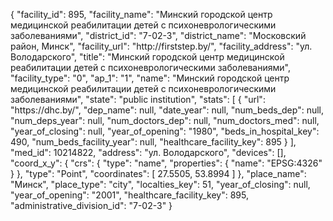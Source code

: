 {
    "facility_id": 895,
    "facility_name": "Минский городской центр медицинской реабилитации детей с психоневрологическими заболеваниями",
    "district_id": "7-02-3",
    "district_name": "Московский район, Минск",
    "facility_url": "http:\/\/firststep.by\/",
    "facility_address": "ул. Володарского",
    "title": "Минский городской центр медицинской реабилитации детей с психоневрологическими заболеваниями",
    "facility_type": "0",
    "ap_1": "1",
    "name": "Минский городской центр медицинской реабилитации детей с психоневрологическими заболеваниями",
    "state": "public institution",
    "stats": [
        {
            "url": "https:\/\/dhc.by\/",
            "dep_name": null,
            "date_year": null,
            "num_beds_dep": null,
            "num_deps_year": null,
            "num_doctors_dep": null,
            "num_doctors_med": null,
            "year_of_closing": null,
            "year_of_opening": "1980",
            "beds_in_hospital_key": 490,
            "num_beds_facility_year": null,
            "healthcare_facility_key": 895
        }
    ],
    "med_id": 10214822,
    "address": "ул. Володарского",
    "devices": [],
    "coord_x_y": {
        "crs": {
            "type": "name",
            "properties": {
                "name": "EPSG:4326"
            }
        },
        "type": "Point",
        "coordinates": [
            27.5505,
            53.8994
        ]
    },
    "place_name": "Минск",
    "place_type": "city",
    "localties_key": 51,
    "year_of_closing": null,
    "year_of_opening": "2001",
    "healthcare_facility_key": 895,
    "administrative_division_id": "7-02-3"
}